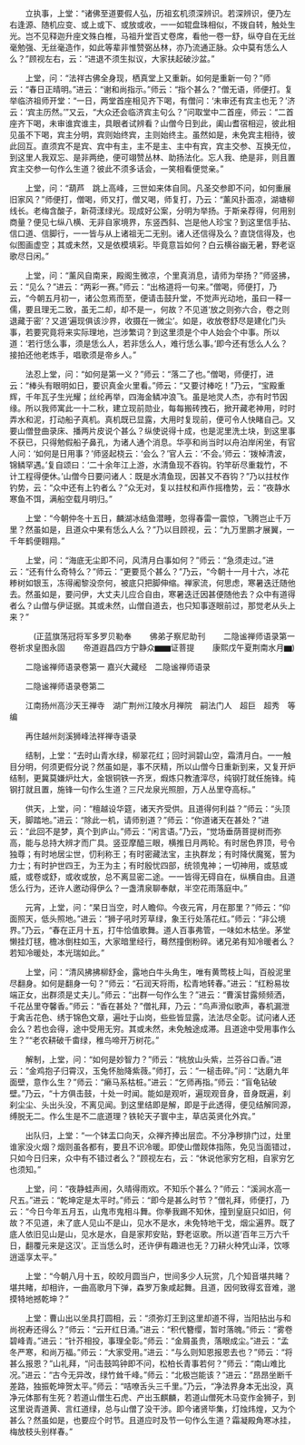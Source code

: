 <!-- { "loadSidebar": true } -->
　　立执事，上堂：“诸佛至道要假人弘，历祖玄机须深辨识。若深辨识，便乃左右逢源、随机应变、或上或下、或放或收，一一如辊盘珠相似，不拨自转，触处生光。岂不见释迦升座文殊白椎，马祖升堂百丈卷席，看他一卷一舒，纵夺自在无丝毫勉强、无丝毫造作，如此等辈非惟赞弼丛林，亦乃流通正脉。众中莫有恁么人么？”顾视左右，云：“进退不须生拟议，大家扶起破沙盆。”

　　上堂，问：“法祥古佛全身现，栖真堂上又重新。如何是重新一句？”师云：“春日正晴明。”进云：“谢和尚指示。”师云：“指个甚么？”僧无语，师便打。复举临济祖师开堂：“一日，两堂首座相见齐下喝，有僧问：‘未审还有宾主也无？’济云：‘宾主历然。’”又云，“大众还会临济宾主句么？”问取堂中二首座，师云：“二首座齐下喝，未审谁宾谁主，具眼者试辨看？山僧今日到此，阖山耆宿相迎，彼此相见虽不下喝，宾主分明，宾则始终宾，主则始终主。虽然如是，未免宾主相待，彼此回互。直须宾不是宾、宾中有主，主不是主、主中有宾，宾主交参、互换无位，到这里人我双忘、是非两绝，便可翊赞丛林、助扬法化。忘人我、绝是非，则且置宾主交参一句作么生道？彼此不须多话会，一笑相看便觉亲。”

　　上堂，问：“葫芦　跳上高峰，三世如来体自同。凡圣交参即不问，如何重展旧家风？”师便打，僧喝，师又打，僧又喝，师复打，乃云：“薰风扑面凉，湖塘柳线长。老梅含酸子，新荷漾绿光。现成好公案，分明为举扬。于斯亲荐得，何用别商量？便见七纵八横、无非自家境界，东竖西斜、岂是他人珍宝？到这里信手拈、信口道、信脚行，一一皆与从上诸祖无二无别。诸人还信得及么？直饶信得及，也似图画虚空；其或未然，又是依模填彩。毕竟意旨如何？白云横谷幽无暑，野老讴歌尽日闲。”

　　上堂，问：“薰风自南来，殿阁生微凉，个里真消息，请师为举扬？”师竖拂，云：“见么？”进云：“两彩一赛。”师云：“出格道将一句来。”僧喝，师便打，乃云，“今朝五月初一，诸公忽焉而至，便请击鼓升堂，不觉声光动地，虽曰一释一儒，要且理无二致，虽无二却，却不是一，何故？不见道‘放之则弥六合，卷之则退藏于密’？又道‘遍现俱该沙界，收摄在一微尘’。如是，收放卷舒尽是建化门头事，若要究竟将来实际理地，岂涉繁词？到这里须是个中人始会个中事。所以道：‘若行恁么事，须是恁么人，若非恁么人，难行恁么事。’即今还有恁么人么？接拍还他老炼手，唱歌须是帝乡人。”

　　法忍上堂，问：“如何是第一义？”师云：“落二了也。”僧喝，师便打，进云：“棒头有眼明如日，要识真金火里看。”师云：“又要讨棒吃！”乃云，“宝殿重辉，千年瓦子生光耀；丝纶再举，四海金鳞冲浪飞。虽是地灵人杰，亦有时节因缘。所以我师寓此一十二秋，建立现前勋业，每每搬砖拽石，掀开藏老神用，时时弄水和泥，打动船子真机。真机既已显露，大用时复现前，便可令人快睹自己。又要山僧登曲录床、播两片皮说个甚么？纵使说得十成，也是泥里洗土块，到这里事不获已，只得勉假船子鼻孔，为诸人通个消息。华亭和尚当时以舟泊岸闲坐，有官人问：‘如何是日用事？’师竖起桡云：‘会么？’官人云：‘不会。’师云：‘拨棹清波，锦鳞罕遇。’复自颂曰：‘二十余年江上游，水清鱼现不吞钩。钓竿斫尽重栽竹，不计工程得便休。’山僧今日要问诸人：既是水清鱼现，因甚又不吞钩？”乃以拄杖作钓势，云：“众中还有上钓者么？”众无对，复以拄杖和声作摇橹势，云：“夜静水寒鱼不饵，满船空载月明归。”

　　上堂：“今朝仲冬十五日，麟湖冰结鱼潜睡，忽得春雷一震惊，飞腾岂止千万里？然虽如是，且道众中果有恁么人么？”乃以目顾视，云：“九万里鹏才展翼，一千年鹤便翱翔。”

　　上堂，问：“海底无尘即不问，风清月白事如何？”师云：“急须走过。”进云：“还有什么奇特么？”师云：“更要觅个甚么？”乃云，“今朝十一月十六，冰花糁树如银玉，冻得阇黎没奈何，被底只把脚伸缩。禅家流，何思虑，寒暑迭迁随他去。然虽如是，要问伊，大丈夫儿应合自由，寒暑迭迁因甚便随他去？众中有道得者么？山僧与伊证据。其或未然，山僧自道去，也只知事逐眼前过，那觉老从头上来？”

　　　(正蓝旗荡冠将军多罗贝勒奉
　　佛弟子察尼助刊
　　二隐谧禅师语录第一卷祈求皇图永固
　　帝道遐昌四方宁静众▆▆证菩提
　　康熙戊午夏荆南水月▆)

　　二隐谧禅师语录卷第一
嘉兴大藏经　二隐谧禅师语录


　　二隐谧禅师语录卷第二

　　江南扬州高沙天王禅寺　湖广荆州江陵水月禅院　嗣法门人　超巨　超秀　等编

　　再住越州剡溪狮峰法祥禅寺语录

　　结制，上堂：“去时山青水绿，柳翠花红；回时涧碧山空，霜清月白。一一触目分明，何须更假分说？然虽如是，事不厌精，所以山僧今日重新到来，又复开炉结制，更冀莫嫌炉灶大，金银铜铁一齐烹，煆炼只教渣滓尽，纯钢打就任施锋。纯钢打就且置，施锋一句作么生道？三尺龙泉光照胆，万人丛里夺高标。”

　　供天，上堂，问：“檀越设华筵，诸天齐受供。且道得何利益？”师云：“头顶天，脚踏地。”进云：“除此一机，请师别道？”师云：“你道诸天在甚处？”进云：“此回不是梦，真个到庐山。”师云：“闲言语。”乃云，“觉场垂荫菩提树而弥高，能与总持大辨才而广具。竖亚摩醯三眼，横推日月两轮。有时居色界顶，号令独尊；有时地居尘世，忉利称王；有时密藏法宝，主执群龙；有时降伏魔冤，誓为力士；有时护世四王，为王为主；有时殷忧四部，统领鬼神；一切神用，或慈或威，或卷或舒，或收或放，总不离显密二途。一一皆得无碍自在，纵横自由。且道恁么行为，还许人邀动得伊么？一盏清泉聊奉献，半空花雨落庭中。”

　　元宵，上堂，问：“杲日当空，时人瞻仰。今夜元宵，月在那里？”师云：“仰面照天，低头照地。”进云：“狮子吼时芳草绿，象王行处落花红。”师云：“非公境界。”乃云，“春在正月十五，打牛恰值歌舞。道人百事弗管，一味如木枯坐。茅堂懒挂灯毬，檐冰倒柱如玉，大家暗里经行，蓦然撞倒粉碎。诸兄弟有知冷暖者么？若知冷暖处，本光瑞如此。”

　　上堂，问：“清风拂拂柳舒金，露地白牛头角生，唯有黄莺枝上叫，百般泥里尽翻身。如何是翻身一句？”师云：“石润天将雨，松青地转春。”进云：“红粉易妆端正女，出群须是丈夫儿。”师云：“出群一句作么生？”进云：“曹溪甘露频频洒，千花丛里夺馨香。”师云：“香在甚处？”僧礼拜，乃云：“鸟声滑似歌声，春机漏泄于禽舌花色、绣于锦色文章，遍吐于山岗，些些皆显露，法法尽全彰。试问诸人还会么？若也会得，途中受用无穷。其或未然，未免触途成滞。且道途中受用事作么生？”“老农耕破千畬绿，稚鸟啼开万树花。”

　　解制，上堂，问：“如何是妙智力？”师云：“桃放山头紫，兰芬谷口香。”进云：“金鸡抱子归霄汉，玉兔怀胎降紫薇。”师打，云：“一槌击碎。”问：“达磨九年面壁，意作么生？”师云：“癞马系枯桩。”进云：“乞师再指。”师云：“盲龟钻破壁。”乃云，“十方俱击鼓，十处一时闻。能如是观听，遍现观音身，音身既遍，刹刹尘尘、头出头没，不离见闻。到这里结即是解，即是于此透得，便见结解同源，缚脱无二。作么生是不二底道理？铁轮天子寰中主，草店英贤化外宾。”

　　出队归，上堂：“一个钵盂口向天，众禅齐捧出层峦。不分净秽排门过，灶里谁家没火烟？烟则虽各都有，要且不识冷暖。即使山僧觌体指陈，免见当面错过，只如今日归来，众中有不错过者么？”顾视左右，云：“休说他家穷乞相，自家穷乞也须知。”

　　上堂，问：“夜静蛙声闹，久晴得雨欢。不知乐个甚么？”师云：“溪涧水高一尺五。”进云：“乾坤定是太平时。”师云：“即今是甚么时节？”僧礼拜，师便打，乃云：“今日今年五月五，山鬼市鬼相斗舞。你拳我踢不知休，撞到皇庭只如旧，何故？不见道，未了底人见山不是山，见水不是水，未免特地干戈，烟尘遍界。既了底人依旧见山是山，见水是水，自是家邦安贴，野老讴歌。所以道‘百年三万六千日，翻覆元来是这汉’。正当恁么时，还许伊有趣进也无？刀耕火种凭山泽，饮啄逍遥享太平。”

　　上堂：“今朝八月十五，皎皎月圆当户，世间多少人玩赏，几个知音堪共睹？堪共睹，却相许，一曲高歌月下弹，森罗万象咸起舞。且道，因何致得玄音难，邈摸特地撼乾坤？”

　　上堂：曹山出以坐具打圆相，云：“须弥灯王到这里却道不得，当阳拈出与和尚祝寿还得么？”师云：“云开红日涌。”进云：“积代簪缨，暂时落魄。”师云：“雾卷碧峰青。”进云：“针芥相投，事理全彰。”师云：“金屑虽贵，落眼成尘。”进云：“孟冬严寒，和尚万福。”师云：“大家受用。”进云：“与么则知恩报恩去也？”师云：“将甚么报恩？”山礼拜，“问击鼓鸣钟即不问，松柏长青事若何？”师云：“南山难比况。”进云：“古今无异改，绿竹耸千峰。”师云：“北极岂能该？”进云：“昂昂坐断千差路，独振乾坤贺太平。”师云：“咭嘹舌头三千里。”乃云，“净法界身本无出没，真净元体那有生死？若道山僧生石虎、产出玉麒麟，若道山僧死木马变作金狮子，到这里说青道黄、言红道绿，总与山僧了没干涉。即今诸贤毕集，灯烛炜煌，又为个甚么？然虽如是，也要应个时节。且道应时及节一句作么生道？霜凝殿角寒冰挂，梅放枝头别样春。”

